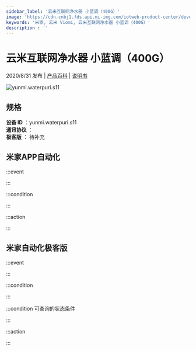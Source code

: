 ```yaml
---
sidebar_label: '云米互联网净水器 小蓝调（400G）'
image: 'https://cdn.cnbj1.fds.api.mi-img.com/iotweb-product-center/developer_1595403797760MH76tmNQ.png?GalaxyAccessKeyId=AKVGLQWBOVIRQ3XLEW&Expires=9223372036854775807&Signature=8QGZP85/kSSYRWSMp0Qew1Z+LfU='
keywords: '米家, 云米 Viomi, 云米互联网净水器 小蓝调（400G）'
description : ''
---
```

# 云米互联网净水器 小蓝调（400G）

2020/8/31 发布 | [产品百科](https://home.mi.com/webapp/content/baike/product/index.html?model=yunmi.waterpuri.s11/) | [说明书](https://home.mi.com/views/introduction.html?model=yunmi.waterpuri.s11&region=cn)

![yunmi.waterpuri.s11](https://cdn.cnbj1.fds.api.mi-img.com/iotweb-product-center/developer_1595403797760MH76tmNQ.png?GalaxyAccessKeyId=AKVGLQWBOVIRQ3XLEW&Expires=9223372036854775807&Signature=8QGZP85/kSSYRWSMp0Qew1Z+LfU=)

## 规格  
> 
**设备 ID** ：yunmi.waterpuri.s11  
**通讯协议** ：  
**极客版**  ： 待补充 


## 米家APP自动化  

:::event  

:::

:::condition  

:::

:::action   

:::

## 米家自动化极客版  

:::event  

:::

:::condition  

:::

:::condition 可查询的状态条件  

:::

:::action  

:::

        

